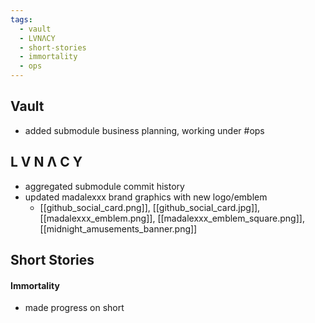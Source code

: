 ```yaml
---
tags:
  - vault
  - LVNΛCY
  - short-stories
  - immortality
  - ops
---
```

## Vault
- added submodule business planning, working under #ops 
## L V N Λ C Y
- aggregated submodule commit history
- updated madalexxx brand graphics with new logo/emblem
	- [[github_social_card.png]], [[github_social_card.jpg]], [[madalexxx_emblem.png]], [[madalexxx_emblem_square.png]], [[midnight_amusements_banner.png]] 
## Short Stories
#### Immortality
- made progress on short